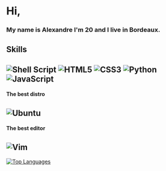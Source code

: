 # Hi,

### My name is Alexandre I'm 20 and I live in Bordeaux.


Skills
-

![Shell Script](https://img.shields.io/badge/shell_script-%23121011.svg?style=for-the-badge&logo=gnu-bash&logoColor=white)
![HTML5](https://img.shields.io/badge/html5-%23E34F26.svg?style=for-the-badge&logo=html5&logoColor=white)
![CSS3](https://img.shields.io/badge/css3-%231572B6.svg?style=for-the-badge&logo=css3&logoColor=white)
![Python](https://img.shields.io/badge/python-3670A0?style=for-the-badge&logo=python&logoColor=ffdd54)
![JavaScript](https://img.shields.io/badge/javascript-%23323330.svg?style=for-the-badge&logo=javascript&logoColor=%23F7DF1E)
-

#### The best distro

![Ubuntu](https://img.shields.io/badge/Ubuntu-E95420?style=for-the-badge&logo=ubuntu&logoColor=white) 
-

#### The best editor


![Vim](https://img.shields.io/badge/VIM-%2311AB00.svg?style=for-the-badge&logo=vim&logoColor=white) 
-

[![Top Languages](https://github-readme-stats.vercel.app/api/top-langs/?username=FLIzze&layout=compact&theme=vision-friendly-dark)](https://github.com/anuraghazra/github-readme-stats)
